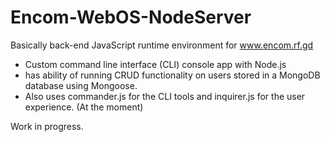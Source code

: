 # Encom-WebOS-NodeServer
Basically back-end JavaScript runtime environment for www.encom.rf.gd

- Custom command line interface (CLI) console app with Node.js 
- has ability of running CRUD functionality on users stored in a MongoDB database using Mongoose. 
- Also uses commander.js for the CLI tools and inquirer.js for the user experience. (At the moment)

Work in progress.
